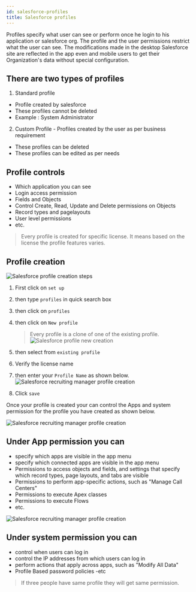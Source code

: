 ```yaml
---
id: salesforce-profiles
title: Salesforce profiles
---
```


Profiles specify what user can see or perform once he login to his application or salesforce org.
The profile and the user permissions restrict what the user can see. The modifications made in
the desktop Salesforce site are reflected in the app even and mobile users to get their
Organization's data without special configuration.


## There are two types of profiles

1. Standard profile

- Profile created by salesforce
- These profiles cannot be deleted
- Example : System Administrator

2. Custom Profile - Profiles created by the user as per business requirement

- These profiles can be deleted
- These profiles can be edited as per needs

## Profile controls

- Which application you can see
- Login access permission
- Fields and Objects
- Control Create, Read, Update and Delete permissions on Objects
- Record types and pagelayouts
- User level permissions
- etc.

> Every profile is created for specific license. It means based on the license the profile features varies.

## Profile creation

![Salesforce profile creation steps](assets/ADMIN/new_profile.png)

1. First click on `set up`
2. then type `profiles` in quick search box
3. then click on `profiles`
4. then click on `New profile`

   > Every profile is a clone of one of the existing profile.
   > ![Salesforce profile new creation](assets/ADMIN/profile_creation.png)

5. then select from `existing profile`
6. Verify the license name
7. then enter your `Profile Name` as shown below.
   ![Salesforce recruiting manager profile creation](assets/ADMIN/profile_creation1.png)
8. Click `save`

Once your profile is created your can control the Apps and system permission for the profile you have created as shown below.

![Salesforce recruiting manager profile creation](assets/ADMIN/profile_app_control.png)
## Under App permission you can  
- specify which apps are visible in the app menu
- specify which connected apps are visible in the app menu
- Permissions to access objects and fields, and settings that specify which record types, page layouts, and tabs are visible
- Permissions to perform app-specific actions, such as "Manage Call Centers"
- Permissions to execute Apex classes
- Permissions to execute Flows
- etc.

![Salesforce recruiting manager profile creation](assets/ADMIN/profile_system_permission.png)
## Under system permission you can  
- control when users can log in
- control the IP addresses from which users can log in
- perform actions that apply across apps, such as "Modify All Data"
- Profile Based password policies
-etc

> If three people have same profile they will get same permission.
